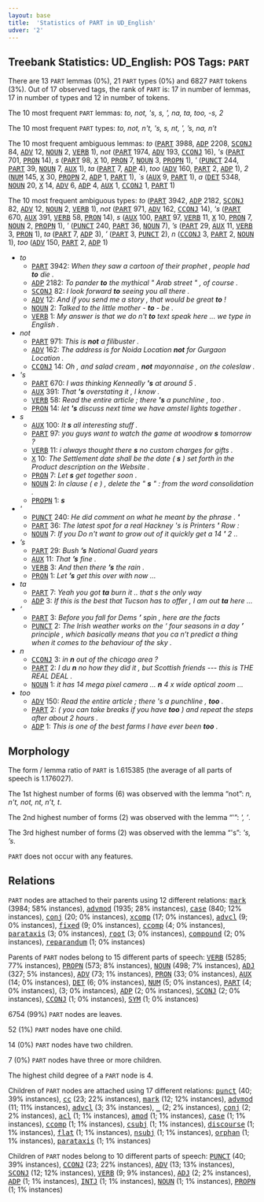 ```yaml
---
layout: base
title:  'Statistics of PART in UD_English'
udver: '2'
---
```


## Treebank Statistics: UD_English: POS Tags: `PART`

There are 13 `PART` lemmas (0%), 21 `PART` types (0%) and 6827 `PART` tokens (3%).
Out of 17 observed tags, the rank of `PART` is: 17 in number of lemmas, 17 in number of types and 12 in number of tokens.

The 10 most frequent `PART` lemmas: <em>to, not, 's, s, ', na, ta, too, -s, 2</em>

The 10 most frequent `PART` types:  <em>to, not, n't, 's, s, nt, ', ’s, na, n’t</em>

The 10 most frequent ambiguous lemmas: <em>to</em> (<tt><a href="en-pos-PART.html">PART</a></tt> 3988, <tt><a href="en-pos-ADP.html">ADP</a></tt> 2208, <tt><a href="en-pos-SCONJ.html">SCONJ</a></tt> 84, <tt><a href="en-pos-ADV.html">ADV</a></tt> 12, <tt><a href="en-pos-NOUN.html">NOUN</a></tt> 2, <tt><a href="en-pos-VERB.html">VERB</a></tt> 1), <em>not</em> (<tt><a href="en-pos-PART.html">PART</a></tt> 1974, <tt><a href="en-pos-ADV.html">ADV</a></tt> 193, <tt><a href="en-pos-CCONJ.html">CCONJ</a></tt> 16), <em>'s</em> (<tt><a href="en-pos-PART.html">PART</a></tt> 701, <tt><a href="en-pos-PRON.html">PRON</a></tt> 14), <em>s</em> (<tt><a href="en-pos-PART.html">PART</a></tt> 98, <tt><a href="en-pos-X.html">X</a></tt> 10, <tt><a href="en-pos-PRON.html">PRON</a></tt> 7, <tt><a href="en-pos-NOUN.html">NOUN</a></tt> 3, <tt><a href="en-pos-PROPN.html">PROPN</a></tt> 1), <em>'</em> (<tt><a href="en-pos-PUNCT.html">PUNCT</a></tt> 244, <tt><a href="en-pos-PART.html">PART</a></tt> 39, <tt><a href="en-pos-NOUN.html">NOUN</a></tt> 7, <tt><a href="en-pos-AUX.html">AUX</a></tt> 1), <em>ta</em> (<tt><a href="en-pos-PART.html">PART</a></tt> 7, <tt><a href="en-pos-ADP.html">ADP</a></tt> 4), <em>too</em> (<tt><a href="en-pos-ADV.html">ADV</a></tt> 160, <tt><a href="en-pos-PART.html">PART</a></tt> 2, <tt><a href="en-pos-ADP.html">ADP</a></tt> 1), <em>2</em> (<tt><a href="en-pos-NUM.html">NUM</a></tt> 145, <tt><a href="en-pos-X.html">X</a></tt> 30, <tt><a href="en-pos-PROPN.html">PROPN</a></tt> 2, <tt><a href="en-pos-ADP.html">ADP</a></tt> 1, <tt><a href="en-pos-PART.html">PART</a></tt> 1), <em>`s</em> (<tt><a href="en-pos-AUX.html">AUX</a></tt> 9, <tt><a href="en-pos-PART.html">PART</a></tt> 1), <em>a</em> (<tt><a href="en-pos-DET.html">DET</a></tt> 5348, <tt><a href="en-pos-NOUN.html">NOUN</a></tt> 20, <tt><a href="en-pos-X.html">X</a></tt> 14, <tt><a href="en-pos-ADV.html">ADV</a></tt> 6, <tt><a href="en-pos-ADP.html">ADP</a></tt> 4, <tt><a href="en-pos-AUX.html">AUX</a></tt> 1, <tt><a href="en-pos-CCONJ.html">CCONJ</a></tt> 1, <tt><a href="en-pos-PART.html">PART</a></tt> 1)

The 10 most frequent ambiguous types:  <em>to</em> (<tt><a href="en-pos-PART.html">PART</a></tt> 3942, <tt><a href="en-pos-ADP.html">ADP</a></tt> 2182, <tt><a href="en-pos-SCONJ.html">SCONJ</a></tt> 82, <tt><a href="en-pos-ADV.html">ADV</a></tt> 12, <tt><a href="en-pos-NOUN.html">NOUN</a></tt> 2, <tt><a href="en-pos-VERB.html">VERB</a></tt> 1), <em>not</em> (<tt><a href="en-pos-PART.html">PART</a></tt> 971, <tt><a href="en-pos-ADV.html">ADV</a></tt> 162, <tt><a href="en-pos-CCONJ.html">CCONJ</a></tt> 14), <em>'s</em> (<tt><a href="en-pos-PART.html">PART</a></tt> 670, <tt><a href="en-pos-AUX.html">AUX</a></tt> 391, <tt><a href="en-pos-VERB.html">VERB</a></tt> 58, <tt><a href="en-pos-PRON.html">PRON</a></tt> 14), <em>s</em> (<tt><a href="en-pos-AUX.html">AUX</a></tt> 100, <tt><a href="en-pos-PART.html">PART</a></tt> 97, <tt><a href="en-pos-VERB.html">VERB</a></tt> 11, <tt><a href="en-pos-X.html">X</a></tt> 10, <tt><a href="en-pos-PRON.html">PRON</a></tt> 7, <tt><a href="en-pos-NOUN.html">NOUN</a></tt> 2, <tt><a href="en-pos-PROPN.html">PROPN</a></tt> 1), <em>'</em> (<tt><a href="en-pos-PUNCT.html">PUNCT</a></tt> 240, <tt><a href="en-pos-PART.html">PART</a></tt> 36, <tt><a href="en-pos-NOUN.html">NOUN</a></tt> 7), <em>’s</em> (<tt><a href="en-pos-PART.html">PART</a></tt> 29, <tt><a href="en-pos-AUX.html">AUX</a></tt> 11, <tt><a href="en-pos-VERB.html">VERB</a></tt> 3, <tt><a href="en-pos-PRON.html">PRON</a></tt> 1), <em>ta</em> (<tt><a href="en-pos-PART.html">PART</a></tt> 7, <tt><a href="en-pos-ADP.html">ADP</a></tt> 3), <em>’</em> (<tt><a href="en-pos-PART.html">PART</a></tt> 3, <tt><a href="en-pos-PUNCT.html">PUNCT</a></tt> 2), <em>n</em> (<tt><a href="en-pos-CCONJ.html">CCONJ</a></tt> 3, <tt><a href="en-pos-PART.html">PART</a></tt> 2, <tt><a href="en-pos-NOUN.html">NOUN</a></tt> 1), <em>too</em> (<tt><a href="en-pos-ADV.html">ADV</a></tt> 150, <tt><a href="en-pos-PART.html">PART</a></tt> 2, <tt><a href="en-pos-ADP.html">ADP</a></tt> 1)


* <em>to</em>
  * <tt><a href="en-pos-PART.html">PART</a></tt> 3942: <em>When they saw a cartoon of their prophet , people had <b>to</b> die .</em>
  * <tt><a href="en-pos-ADP.html">ADP</a></tt> 2182: <em>To pander <b>to</b> the mythical " Arab street " , of course .</em>
  * <tt><a href="en-pos-SCONJ.html">SCONJ</a></tt> 82: <em>I look forward <b>to</b> seeing you all there .</em>
  * <tt><a href="en-pos-ADV.html">ADV</a></tt> 12: <em>And if you send me a story , that would be great <b>to</b> !</em>
  * <tt><a href="en-pos-NOUN.html">NOUN</a></tt> 2: <em>Talked to the little mother - <b>to</b> - be .</em>
  * <tt><a href="en-pos-VERB.html">VERB</a></tt> 1: <em>My answer is that we do n't <b>to</b> text speak here ... we type in English .</em>
* <em>not</em>
  * <tt><a href="en-pos-PART.html">PART</a></tt> 971: <em>This is <b>not</b> a filibuster .</em>
  * <tt><a href="en-pos-ADV.html">ADV</a></tt> 162: <em>The address is for Noida Location <b>not</b> for Gurgaon Location .</em>
  * <tt><a href="en-pos-CCONJ.html">CCONJ</a></tt> 14: <em>Oh , and salad cream , <b>not</b> mayonnaise , on the coleslaw .</em>
* <em>'s</em>
  * <tt><a href="en-pos-PART.html">PART</a></tt> 670: <em>I was thinking Kenneally <b>'s</b> at around 5 .</em>
  * <tt><a href="en-pos-AUX.html">AUX</a></tt> 391: <em>That <b>'s</b> overstating it , I know .</em>
  * <tt><a href="en-pos-VERB.html">VERB</a></tt> 58: <em>Read the entire article ; there <b>'s</b> a punchline , too .</em>
  * <tt><a href="en-pos-PRON.html">PRON</a></tt> 14: <em>let <b>'s</b> discuss next time we have amstel lights together .</em>
* <em>s</em>
  * <tt><a href="en-pos-AUX.html">AUX</a></tt> 100: <em>It <b>s</b> all interesting stuff .</em>
  * <tt><a href="en-pos-PART.html">PART</a></tt> 97: <em>you guys want to watch the game at woodrow <b>s</b> tomorrow ?</em>
  * <tt><a href="en-pos-VERB.html">VERB</a></tt> 11: <em>i always thought there <b>s</b> no custom charges for gifts .</em>
  * <tt><a href="en-pos-X.html">X</a></tt> 10: <em>The Settlement date shall be the date ( <b>s</b> ) set forth in the Product description on the Website .</em>
  * <tt><a href="en-pos-PRON.html">PRON</a></tt> 7: <em>Let <b>s</b> get together soon .</em>
  * <tt><a href="en-pos-NOUN.html">NOUN</a></tt> 2: <em>In clause ( e ) , delete the " <b>s</b> " : from the word consolidation .</em>
  * <tt><a href="en-pos-PROPN.html">PROPN</a></tt> 1: <em><b>s</b></em>
* <em>'</em>
  * <tt><a href="en-pos-PUNCT.html">PUNCT</a></tt> 240: <em>He did comment on what he meant by the phrase . <b>'</b></em>
  * <tt><a href="en-pos-PART.html">PART</a></tt> 36: <em>The latest spot for a real Hackney 's is Printers <b>'</b> Row :</em>
  * <tt><a href="en-pos-NOUN.html">NOUN</a></tt> 7: <em>If you Do n't want to grow out of it quickly get a 14 <b>'</b> 2 ..</em>
* <em>’s</em>
  * <tt><a href="en-pos-PART.html">PART</a></tt> 29: <em>Bush <b>’s</b> National Guard years</em>
  * <tt><a href="en-pos-AUX.html">AUX</a></tt> 11: <em>That <b>’s</b> fine .</em>
  * <tt><a href="en-pos-VERB.html">VERB</a></tt> 3: <em>And then there <b>’s</b> the rain .</em>
  * <tt><a href="en-pos-PRON.html">PRON</a></tt> 1: <em>Let <b>’s</b> get this over with now …</em>
* <em>ta</em>
  * <tt><a href="en-pos-PART.html">PART</a></tt> 7: <em>Yeah you got <b>ta</b> burn it .. that s the only way</em>
  * <tt><a href="en-pos-ADP.html">ADP</a></tt> 3: <em>If this is the best that Tucson has to offer , I am out <b>ta</b> here ...</em>
* <em>’</em>
  * <tt><a href="en-pos-PART.html">PART</a></tt> 3: <em>Before you fall for Dems <b>’</b> spin , here are the facts</em>
  * <tt><a href="en-pos-PUNCT.html">PUNCT</a></tt> 2: <em>The Irish weather works on the ‘ four seasons in a day <b>’</b> principle , which basic­ally means that you ca n’t predict a thing when it comes to the behaviour of the sky .</em>
* <em>n</em>
  * <tt><a href="en-pos-CCONJ.html">CCONJ</a></tt> 3: <em>in <b>n</b> out of the chicago area ?</em>
  * <tt><a href="en-pos-PART.html">PART</a></tt> 2: <em>I du <b>n</b> no how they did it , but Scottish friends --- this is THE REAL DEAL .</em>
  * <tt><a href="en-pos-NOUN.html">NOUN</a></tt> 1: <em>it has 14 mega pixel camera ... <b>n</b> 4 x wide optical zoom ...</em>
* <em>too</em>
  * <tt><a href="en-pos-ADV.html">ADV</a></tt> 150: <em>Read the entire article ; there 's a punchline , <b>too</b> .</em>
  * <tt><a href="en-pos-PART.html">PART</a></tt> 2: <em>( you can take breaks if you have <b>too</b> ) and repeat the steps after about 2 hours .</em>
  * <tt><a href="en-pos-ADP.html">ADP</a></tt> 1: <em>This is one of the best farms I have ever been <b>too</b> .</em>

## Morphology

The form / lemma ratio of `PART` is 1.615385 (the average of all parts of speech is 1.176027).

The 1st highest number of forms (6) was observed with the lemma “not”: <em>n, n't, not, nt, n’t, t</em>.

The 2nd highest number of forms (2) was observed with the lemma “'”: <em>', ’</em>.

The 3rd highest number of forms (2) was observed with the lemma “'s”: <em>'s, ’s</em>.

`PART` does not occur with any features.


## Relations

`PART` nodes are attached to their parents using 12 different relations: <tt><a href="en-dep-mark.html">mark</a></tt> (3984; 58% instances), <tt><a href="en-dep-advmod.html">advmod</a></tt> (1935; 28% instances), <tt><a href="en-dep-case.html">case</a></tt> (840; 12% instances), <tt><a href="en-dep-conj.html">conj</a></tt> (20; 0% instances), <tt><a href="en-dep-xcomp.html">xcomp</a></tt> (17; 0% instances), <tt><a href="en-dep-advcl.html">advcl</a></tt> (9; 0% instances), <tt><a href="en-dep-fixed.html">fixed</a></tt> (9; 0% instances), <tt><a href="en-dep-ccomp.html">ccomp</a></tt> (4; 0% instances), <tt><a href="en-dep-parataxis.html">parataxis</a></tt> (3; 0% instances), <tt><a href="en-dep-root.html">root</a></tt> (3; 0% instances), <tt><a href="en-dep-compound.html">compound</a></tt> (2; 0% instances), <tt><a href="en-dep-reparandum.html">reparandum</a></tt> (1; 0% instances)

Parents of `PART` nodes belong to 15 different parts of speech: <tt><a href="en-pos-VERB.html">VERB</a></tt> (5285; 77% instances), <tt><a href="en-pos-PROPN.html">PROPN</a></tt> (573; 8% instances), <tt><a href="en-pos-NOUN.html">NOUN</a></tt> (498; 7% instances), <tt><a href="en-pos-ADJ.html">ADJ</a></tt> (327; 5% instances), <tt><a href="en-pos-ADV.html">ADV</a></tt> (73; 1% instances), <tt><a href="en-pos-PRON.html">PRON</a></tt> (33; 0% instances), <tt><a href="en-pos-AUX.html">AUX</a></tt> (14; 0% instances), <tt><a href="en-pos-DET.html">DET</a></tt> (6; 0% instances), <tt><a href="en-pos-NUM.html">NUM</a></tt> (5; 0% instances), <tt><a href="en-pos-PART.html">PART</a></tt> (4; 0% instances),  (3; 0% instances), <tt><a href="en-pos-ADP.html">ADP</a></tt> (2; 0% instances), <tt><a href="en-pos-SCONJ.html">SCONJ</a></tt> (2; 0% instances), <tt><a href="en-pos-CCONJ.html">CCONJ</a></tt> (1; 0% instances), <tt><a href="en-pos-SYM.html">SYM</a></tt> (1; 0% instances)

6754 (99%) `PART` nodes are leaves.

52 (1%) `PART` nodes have one child.

14 (0%) `PART` nodes have two children.

7 (0%) `PART` nodes have three or more children.

The highest child degree of a `PART` node is 4.

Children of `PART` nodes are attached using 17 different relations: <tt><a href="en-dep-punct.html">punct</a></tt> (40; 39% instances), <tt><a href="en-dep-cc.html">cc</a></tt> (23; 22% instances), <tt><a href="en-dep-mark.html">mark</a></tt> (12; 12% instances), <tt><a href="en-dep-advmod.html">advmod</a></tt> (11; 11% instances), <tt><a href="en-dep-advcl.html">advcl</a></tt> (3; 3% instances), <tt><a href="en-dep-_.html">_</a></tt> (2; 2% instances), <tt><a href="en-dep-conj.html">conj</a></tt> (2; 2% instances), <tt><a href="en-dep-acl.html">acl</a></tt> (1; 1% instances), <tt><a href="en-dep-amod.html">amod</a></tt> (1; 1% instances), <tt><a href="en-dep-case.html">case</a></tt> (1; 1% instances), <tt><a href="en-dep-ccomp.html">ccomp</a></tt> (1; 1% instances), <tt><a href="en-dep-csubj.html">csubj</a></tt> (1; 1% instances), <tt><a href="en-dep-discourse.html">discourse</a></tt> (1; 1% instances), <tt><a href="en-dep-flat.html">flat</a></tt> (1; 1% instances), <tt><a href="en-dep-nsubj.html">nsubj</a></tt> (1; 1% instances), <tt><a href="en-dep-orphan.html">orphan</a></tt> (1; 1% instances), <tt><a href="en-dep-parataxis.html">parataxis</a></tt> (1; 1% instances)

Children of `PART` nodes belong to 10 different parts of speech: <tt><a href="en-pos-PUNCT.html">PUNCT</a></tt> (40; 39% instances), <tt><a href="en-pos-CCONJ.html">CCONJ</a></tt> (23; 22% instances), <tt><a href="en-pos-ADV.html">ADV</a></tt> (13; 13% instances), <tt><a href="en-pos-SCONJ.html">SCONJ</a></tt> (12; 12% instances), <tt><a href="en-pos-VERB.html">VERB</a></tt> (9; 9% instances), <tt><a href="en-pos-ADJ.html">ADJ</a></tt> (2; 2% instances), <tt><a href="en-pos-ADP.html">ADP</a></tt> (1; 1% instances), <tt><a href="en-pos-INTJ.html">INTJ</a></tt> (1; 1% instances), <tt><a href="en-pos-NOUN.html">NOUN</a></tt> (1; 1% instances), <tt><a href="en-pos-PROPN.html">PROPN</a></tt> (1; 1% instances)

